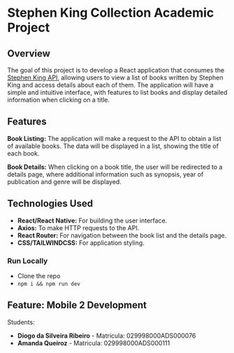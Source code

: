 # Stephen King Collection Academic Project

## Overview

The goal of this project is to develop a React application that consumes the [Stephen King API](https://stephen-king-api.onrender.com/), allowing users to view a list of books written by Stephen King and access details about each of them. The application will have a simple and intuitive interface, with features to list books and display detailed information when clicking on a title.

## Features

**Book Listing:** The application will make a request to the API to obtain a list of available books. The data will be displayed in a list, showing the title of each book.

**Book Details:** When clicking on a book title, the user will be redirected to a details page, where additional information such as synopsis, year of publication and genre will be displayed.

## Technologies Used

- **React/React Native:** For building the user interface.
- **Axios:** To make HTTP requests to the API.
- **React Router:** For navigation between the book list and the details page.
- **CSS/TAILWINDCSS:** For application styling.

### Run Locally

- Clone the repo
- `npm i && npm run dev`

## Feature: Mobile 2 Development

Students:

- **Diogo da Silveira Ribeiro** - Matricula: 029998000ADS000076
- **Amanda Queiroz** - Matricula: 029998000ADS000111
